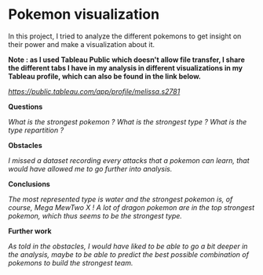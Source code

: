 # Pokemon visualization
In this project, I tried to analyze the different pokemons to get insight on their power and make a visualization about it.

**Note : as I used Tableau Public which doesn't allow file transfer, I share the different tabs I have in my analysis in different visualizations in my Tableau profile, which can also be found in the link below.**

*https://public.tableau.com/app/profile/melissa.s2781*


**Questions**

*What is the strongest pokemon ?*
*What is the strongest type ?*
*What is the type repartition ?*

**Obstacles**

*I missed a dataset recording every attacks that a pokemon can learn, that would have allowed me to go further into analysis.*

**Conclusions**

*The most represented type is water and the strongest pokemon is, of course, Mega MewTwo X ! A lot of dragon pokemon are in the top strongest pokemon, which thus seems to be the strongest type.*

**Further work**

*As told in the obstacles, I would have liked to be able to go a bit deeper in the analysis, maybe to be able to predict the best possible combination of pokemons to build the strongest team.*
